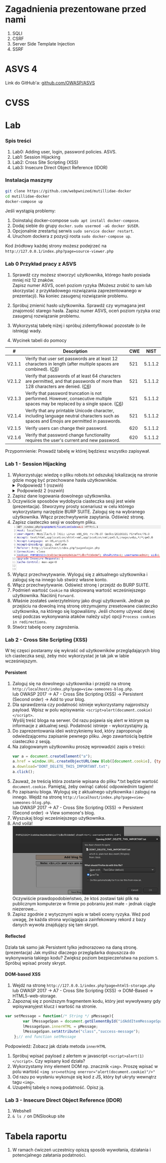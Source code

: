 # Zagadnienia prezentowane przed nami
1. SQLI
1. CSRF
1. Server Side Template Injection
1. SSRF

# ASVS 4
Link do GitHub'a:
[github.com/OWASP/ASVS](https://github.com/OWASP/ASVS/blob/v4.0.3/4.0/docs_en/OWASP%20Application%20Security%20Verification%20Standard%204.0.3-en.csv)
# CVSS

# Lab
### Spis treści
1. Lab0: Adding user, login, password policies. ASVS.
1. Lab1: Session Hijacking
1. Lab2: Cross Site Scripting (XSS)
1. Lab3: Insecure Direct Object Reference (IDOR)

### Instalacja maszyny
```bash
git clone https://github.com/webpwnized/mutillidae-docker
cd mutillidae-docker
docker-compose up
```

Jeśli wystąpią problemy:
1. Doinstaluj docker-compose  `sudo apt install docker-compose`.
1. Dodaj siebie do grupy `docker`. `sudo usermod -aG docker $USER`.
1. Opcjonalnie zrestartuj serwis `sudo service docker restart`.
1. Uruchom dockera z pozycji roota `sudo docker-compose up`.

Kod źródłowy każdej strony możesz podejrzeć na `http://127.0.0.1/index.php?page=source-viewer.php`

### Lab 0 Przykład pracy z ASVS
1. Sprawdź czy możesz stworzyć użytkownika, którego hasło posiada mniej niż 12 znaków.  
Zapisz numer ASVS, oceń poziom ryzyka (Możesz zrobić to sam lub skorzystać z przykładowego rozwiązania zaprezentowanego w prezentacji). Na koniec zasugeruj rozwiązanie problemu.  

1. Spróbuj zmienić hasło użytkownika. Sprawdź czy wymagana jest znajomość starego hasła. Zapisz numer ASVS, oceń poziom ryzyka oraz zasugeruj rozwiązanie problemu.

1. Wykorzystaj tabelę niżej i spróbuj zidentyfikować pozostałe (o ile istnieją) wady.

1. Wycinek tabeli do pomocy

| # | Description | CWE | NIST |
| --- | --- | --- | --- |
| V2.1.1 | Verify that user set passwords are at least 12 characters in length (after multiple spaces are combined). ([C6](https://owasp.org/www-project-proactive-controls/#div-numbering)) | 521 | 5.1.1.2 |
| V2.1.2 | Verify that passwords of at least 64 characters are permitted, and that passwords of more than 128 characters are denied. ([C6](https://owasp.org/www-project-proactive-controls/#div-numbering)) | 521 | 5.1.1.2 |
| V2.1.3 | Verify that password truncation is not performed. However, consecutive multiple spaces may be replaced by a single space. ([C6](https://owasp.org/www-project-proactive-controls/#div-numbering)) | 521 | 5.1.1.2 |
| V2.1.4 | Verify that any printable Unicode character, including language neutral characters such as spaces and Emojis are permitted in passwords. | 521 | 5.1.1.2 |
| V2.1.5 | Verify users can change their password. | 620 | 5.1.1.2 |
| V2.1.6 | Verify that password change functionality requires the user's current and new password.  | 620| 5.1.1.2 |

Przypomnienie: Prowadź tabelę w której będziesz wszystko zapisywał.


### Lab 1 - Session Hijacking 
1. Wykorzystując wiedzę o pliku robots.txt odszukaj lokalizację na stronie gdzie mogę być przechowane hasła użytkowników.  
    <details>
    <summary>Podpowiedź 1 (rozwiń)</summary>
    1. W adresie url `http://localhost/index.php?page=robots-txt.php` podmień zawartość `page` na `robots.txt`. (http://localhost/index.php?page=robots.txt)
    </details>
    <details>
    <summary>Podpowiedź 2 (rozwiń)</summary>
    1. Przekieruj się na adres `http://localhost/passwords/`
    </details>
1. Zapisz dane logowania dowolnego użytkownika.
1. Oczywiście sposobów wydobycia ciasteczka sesji jest wiele (prezentacja). Stworzymy prosty scenariusz w celu którego wykorzystamy narzędzie BURP SUITE. Zaloguj się na wybranego użytkownika. Włącz przechwytywnie zapytania. Odśwież stronę.
1. Zapisz ciasteczko sesji w osobnym pliku.
![Cookie section](assets/z1.png)
1. Wyłącz przechwytywanie. Wyloguj się z aktualnego użytkownika i zaloguj się na innego lub stwórz własne konto.
1. Włącz przechwytywanie. Odśwież stronę i przejdź do BURP SUITE.
1. Podmień wartość `Cookie` na skopiowaną wartość wcześniejszego użytkownika. Naciśnij `Forward`.
1. Właśnie zostałeś uwierzytelniony jako drugi użytkownik. Jednak po przejściu na dowolną inną stronę otrzymujemy zresetowane ciasteczko użytkownika, na którego się logowaliśmy. Jeśli chcemy używać danej sesji podczas wykonywania ataków należy użyć opcji `Process cookies in redirections`.
1. Stwórz tabelę oceny zagrożenia.

### Lab 2 - Cross Site Scripting (XSS)
W tej częsci postaramy się wykraść od użytkowników przeglądających blog ich ciasteczka sesji, żeby móc wykorzystać je tak jak w labie wcześniejszym.  

#### Persistent
1. Zaloguj się na dowolnego użytkownika i przejdź na stronę `http://localhost/index.php?page=view-someones-blog.php`.  
lub OWASP 2017 -> A7 - Cross Site Scripting (XSS) -> Persistent (Second order) -> Add to your blog.  
1. Dla sprawdzenia czy podatność istnieje wykorzystamy najprostszy payload. Wpisz w polu wpisywania: `<script>alert(document.cookie)</script>`.  
Wyślij treść bloga na serwer. Od razu pojawia się alert w którym są informacje z aktualnej sesji. Podatność istnieje - wykorzystajmy ją.
1. Do zaprezentowania ideii wstrzykniemy kod, który zaproponuje odwiedzającemu zapisanie pewnego pliku. Jego zawartością będzie ciasteczko z sesją.
1. Na zalogowanym użytkowniku proszę wprowadzić zapis o treści:  
    ```js
    var a = document.createElement("a");
    a.href = window.URL.createObjectURL(new Blob([document.cookie], {type: "text/plain"}));
    a.download="DONT_DELETE_THIS_IMPORTANT.txt";
    a.click();
    ```
1. Zauważ, że treścią która zostanie wpisana do pliku *.txt będzie wartość `document.cookie`. Pamiętaj, żeby owinąć całość odpowiednim tagiem!
1. Po zapisaniu bloga. Wyloguj się z aktualnego użytkownika i zaloguj na innego. Wejdź na stronę `http://localhost/index.php?page=view-someones-blog.php`.  
lub OWASP 2017 -> A7 - Cross Site Scripting (XSS) -> Persistent (Second order) -> View someone's blog.  
1. Wyszukaj blogi wcześniejszego użytkownika.
1. And voilà!
![Downloading file with cookie sesion](assets/z2.png)
Oczywiście prawdopodobieństwo, że ktoś zostawi taki plik na publicznym komputerze w firmie po pobraniu jest małe - jednak ciągle niezerowe...
1. Zapisz zgodnie z wytycznymi wpis w tabeli oceny ryzyka. Weź pod uwagę, że każda strona wyciągająca zainfekowany rekord z bazy danych wywoła znajdujący się tam skrypt.

#### Reflected
Działa tak samo jak Persistent tylko jednorazowo na daną stronę. (prezentacja)
Jak myślisz dlaczego przeglądarka dopuszcza do wykonywania takiego kodu? Zwiększ poziom bezpieczeństwa na poziom `5`. Spróbuj wpisać prosty skrypt.

#### DOM-based XSS
1. Wejdź na stronę `http://127.0.0.1/index.php?page=html5-storage.php`  
lub OWASP 2017 -> A7 - Cross Site Scripting (XSS) -> DOM-Based -> HTML5-web-storage. 
1. Zapoznaj się z poniższym fragmentem kodu, który jest wywoływany gdy wpisywanyjest klucz i wartość na stronie.

```js
var setMessage = function(/* String */ pMessage){
		var lMessageSpan = document.getElementById("idAddItemMessageSpan");
		lMessageSpan.innerHTML = pMessage;
		lMessageSpan.setAttribute("class","success-message");
	};// end function setMessage
```  
Podpowiedź: Zobacz jak działa metoda `innerHTML`

1. Spróbuj wpisać payload z alertem w javascript `<script>alert(1)</script>`. Czy wpisany kod działa?
1. Wykorzystamy inny element DOM np. znacznik `<img>`. Proszę wpisać w polu wartość `<img src=nothing onerror="alert(document.cookie)"/>"`
1. Od razu po wysłaniu wykonuje się kod z JS, który był ukryty wewnątrz tagu `<img>`.
1. Uzupełnij tabelę o nową podatność. Opisz ją.


### Lab 3 - Insecure Direct Object Reference (IDOR)
1. Webshell
1. `& ls /` on DNSlookup site


# Tabela raportu
1. W ramach ćwiczeń uczestnicy opiszą sposób wywołania, działania i potencjalnego załatania podatności.